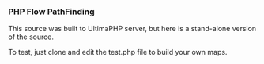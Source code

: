 ### PHP Flow PathFinding

This source was built to UltimaPHP server, but here is a stand-alone version of the source.

To test, just clone and edit the test.php file to build your own maps.